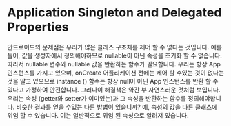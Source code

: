# Application Singleton and Delegated Properties	

안드로이드의 문제점은 우리가 많은 클래스 구조체를 제어 할 수 없다는 것입니다.
예를 들어, 값을 생성자에서 정의해야하므로 nullable이 아닌 속성을 초기화 할 수 없습니다.
따라서 nullable 변수와 nullable 값을 반환하는 함수가 필요합니다. 우리는 항상 App 인스턴스를 가지고 있으며, onCreate 어플리케이션 전에는 제어 할 수있는 것이 없다는 것을 알고 있으므로 instance () 함수는 항상 null이 아닌 App 인스턴스를 반환 할 수 있다고 가정하여 안전합니다. 그러나이 해결책은 약간 부 자연스러운 것처럼 보입니다.
우리는 속성 (getter와 setter가 이미있는)과 그 속성을 반환하는 함수를 정의해야합니다. 비슷한 결과를 얻을 수있는 다른 방법이 있습니까? 예, 속성의 값을 다른 클래스에 위임 할 수 있습니다.  이는 일반적으로 위임 된 속성으로 알려져 있습니다.

